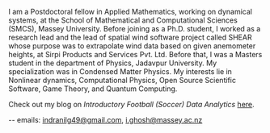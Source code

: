 I am a Postdoctoral fellow in Applied Mathematics, working on dynamical systems, at the School of Mathematical and Computational Sciences (SMCS), Massey University. Before joining as a Ph.D. student, I worked as a research lead and the lead of spatial wind software project called SHEAR whose purpose was to extrapolate wind data based on given anemometer heights, at Sirpi Products and Services Pvt. Ltd. Before that, I was a Masters student in the department of Physics, Jadavpur University. My specialization was in Condensed Matter Physics. My interests lie in Nonlinear dynamics, Computational Physics, Open Source Scientific Software, Game Theory, and Quantum Computing.

Check out my blog on *Introductory Football (Soccer) Data Analytics* [here](https://realsoccerexpand.netlify.app/).

-- emails: indranilg49@gmail.com, i.ghosh@massey.ac.nz

